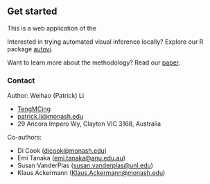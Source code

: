 ## Get started

This is a web application of the 

Interested in trying automated visual inference locally? Explore our R package [autovi](https://github.com/TengMCing/autovi).

Want to learn more about the methodology? Read our [paper](https://patrick-li-thesis.netlify.app/03-chap3).

### Contact

Author: Weihao (Patrick) Li

- <i class="fab fa-github" role="presentation" aria-label="github icon"></i> [TengMCing](https://github.com/TengMCing)
- <i class="far fa-envelope" role="presentation" aria-label="envelope icon"></i> [patrick.li@monash.edu](mailto:patrick.li@monash.edu)
- <i class="fas fa-location-dot" role="presentation" aria-label="location-dot icon"></i> 29 Ancora Imparo Wy, Clayton VIC 3168, Australia  

Co-authors:
- Di Cook (dicook@monash.edu)
- Emi Tanaka (emi.tanaka@anu.edu.au)
- Susan VanderPlas (susan.vanderplas@unl.edu)
- Klaus Ackermann (Klaus.Ackermann@monash.edu) 


